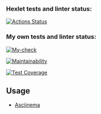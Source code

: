 ### Hexlet tests and linter status:
[![Actions Status](https://github.com/datsenko-md/fullstack-javascript-project-46/workflows/hexlet-check/badge.svg)](https://github.com/datsenko-md/fullstack-javascript-project-46/actions)

### My own tests and linter status:
[![My-check](https://github.com/datsenko-md/fullstack-javascript-project-46/workflows/my-check/badge.svg)](https://github.com/datsenko-md/fullstack-javascript-project-46/actions)

[![Maintainability](https://api.codeclimate.com/v1/badges/7c3ef6ad3ec447d3988a/maintainability)](https://codeclimate.com/github/datsenko-md/fullstack-javascript-project-46/maintainability)

[![Test Coverage](https://api.codeclimate.com/v1/badges/7c3ef6ad3ec447d3988a/test_coverage)](https://codeclimate.com/github/datsenko-md/fullstack-javascript-project-46/test_coverage)

## Usage

* [Asciinema](https://asciinema.org/a/583123)